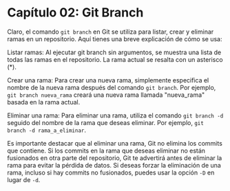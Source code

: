 # Capítulo 02: Git Branch

Claro, el comando `git branch` en Git se utiliza para listar, crear y eliminar ramas en un repositorio. Aquí tienes una breve explicación de cómo se usa:

Listar ramas: Al ejecutar git branch sin argumentos, se muestra una lista de todas las ramas en el repositorio. La rama actual se resalta con un asterisco (*).

Crear una rama: Para crear una nueva rama, simplemente especifica el nombre de la nueva rama después del comando `git branch`. Por ejemplo, `git branch nueva_rama` creará una nueva rama llamada "nueva_rama" basada en la rama actual.

Eliminar una rama: Para eliminar una rama, utiliza el comando `git branch -d` seguido del nombre de la rama que deseas eliminar. Por ejemplo, `git branch -d rama_a_eliminar`.

Es importante destacar que al eliminar una rama, Git no elimina los commits que contiene. Si los commits en la rama que deseas eliminar no están fusionados en otra parte del repositorio, Git te advertirá antes de eliminar la rama para evitar la pérdida de datos. Si deseas forzar la eliminación de una rama, incluso si hay commits no fusionados, puedes usar la opción `-D` en lugar de `-d`.